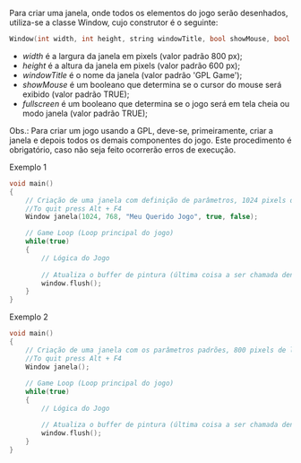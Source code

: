Para criar uma janela, onde todos os elementos do jogo serão desenhados, utiliza-se a classe Window, cujo construtor é o seguinte:

```C++
Window(int width, int height, string windowTitle, bool showMouse, bool fullscreen);
```

* *width* é a largura da janela em pixels (valor padrão 800 px); 
* *height* é a altura da janela em pixels (valor padrão 600 px);
* *windowTitle* é o nome da janela        (valor padrão 'GPL Game');
* *showMouse* é um booleano que determina se o cursor do mouse será exibido (valor padrão TRUE);
* *fullscreen* é um booleano que determina se o jogo será em tela cheia ou modo janela (valor padrão TRUE);

Obs.: Para criar um jogo usando a GPL, deve-se, primeiramente, criar a janela e depois todos os demais componentes do jogo. Este procedimento é obrigatório, caso não seja feito ocorrerão erros de execução.

Exemplo 1
```C++
void main()
{
    // Criação de uma janela com definição de parâmetros, 1024 pixels de largura e 768 pixels de altura.
    //To quit press Alt + F4 
    Window janela(1024, 768, "Meu Querido Jogo", true, false);

    // Game Loop (Loop principal do jogo)
    while(true)
    {
        // Lógica do Jogo
    
        // Atualiza o buffer de pintura (última coisa a ser chamada dentro do loop)
        window.flush();
    }
}
```

Exemplo 2

```C++
void main()
{
    // Criação de uma janela com os parâmetros padrões, 800 pixels de largura e 600 pixels de altura
    //To quit press Alt + F4 
    Window janela();
    
    // Game Loop (Loop principal do jogo)
    while(true)
    {
        // Lógica do Jogo

        // Atualiza o buffer de pintura (última coisa a ser chamada dentro do loop)
        window.flush();
    }
}
```
